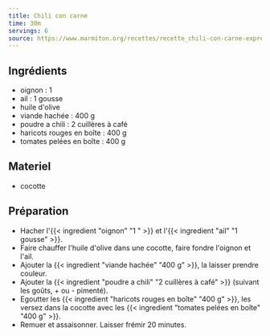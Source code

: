```yaml
---
title: Chili con carne
time: 30m
servings: 6
source: https://www.marmiton.org/recettes/recette_chili-con-carne-express_14369.aspx
---
```


## Ingrédients

* oignon : 1 
* ail : 1 gousse
* huile d'olive
* viande hachée : 400 g
* poudre a chili : 2 cuillères à café
* haricots rouges en boîte : 400 g
* tomates pelées en boîte : 400 g


## Materiel

* cocotte


## Préparation

* Hacher l'{{< ingredient "oignon" "1 " >}} et l'{{< ingredient "ail" "1 gousse" >}}.
* Faire chauffer l'huile d'olive dans une cocotte, faire fondre l'oignon et l'ail.
* Ajouter la {{< ingredient "viande hachée" "400 g" >}}, la laisser prendre couleur.
* Ajouter la {{< ingredient "poudre a chili" "2 cuillères à café" >}} (suivant les goûts, + ou - pimenté).
* Egoutter les {{< ingredient "haricots rouges en boîte" "400 g" >}}, les versez dans la cocotte avec les {{< ingredient "tomates pelées en boîte" "400 g" >}}.
* Remuer et assaisonner. Laisser frémir 20 minutes.


